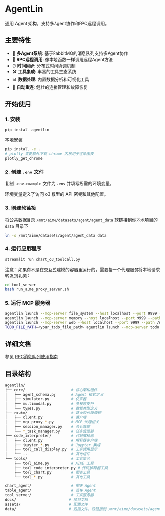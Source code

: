 # AgentLin

通用 Agent 架构，支持多Agent协作和RPC远程调用。

## 主要特性

- 🤖 **多Agent系统**: 基于RabbitMQ的消息队列支持多Agent协作
- 🔗 **RPC远程调用**: 像本地函数一样调用远程Agent方法
- ⏰ **时间同步**: 分布式时间协调机制
- 🛠️ **工具集成**: 丰富的工具生态系统
- 📊 **数据处理**: 内置数据分析和可视化工具
- 🔄 **自动重连**: 健壮的连接管理和故障恢复


## 开始使用

### 1. 安装

```bash
pip install agentlin
```

本地安装

```bash
pip install -e .
# plotly 需要额外下载 chrome 内核用于渲染图表
plotly_get_chrome
```

### 2. 创建 `.env` 文件

复制 `.env.example` 文件为 `.env` 并填写所需的环境变量。

环境变量定义了访问 o3 模型的 API 密钥和其他配置。


### 3. 创建软链接

将公共数据目录 `/mnt/aime/datasets/agent/agent_data` 软链接到你本地项目的 `data` 目录下

```bash
ln -s /mnt/aime/datasets/agent/agent_data data
```

### 4. 运行应用程序

```bash
streamlit run chart_o3_toolcall.py
```

注意：如果你不是在交互式建模的容器里运行的，需要挂一个代理服务将本地请求转发到北美：

```bash
cd tool_server
bash run_aime_proxy_server.sh
```

### 5. 运行 MCP 服务器

```bash
agentlin launch --mcp-server file_system --host localhost --port 9999 --path /file_system_mcp --debug HOME_DIR=<your_home_directory> agentlin launch --mcp-server bash --host localhost --port 9999 --path /bash_mcp --debug
agentlin launch --mcp-server memory --host localhost --port 9999 --path /memory_mcp --debug
agentlin launch --mcp-server web --host localhost --port 9999 --path /web_mcp --debug
TODO_FILE_PATH=<your_todo_file_path> agentlin launch --mcp-server todo --host localhost --port 7780 --path /todo_mcp --debug
```

## 详细文档

参见 [RPC消息队列使用指南](docs/rpc_message_queue_guide.md)


## 目录结构

```sh
agentlin/
├── core/                     # 核心架构组件
│   ├── agent_schema.py       # Agent 模式定义
│   ├── simulator.py          # 仿真器
│   ├── multimodal.py         # 多模态支持
│   └── types.py              # 数据类型定义
├── route/                    # 路由和代理管理
│   ├── client.py             # 客户端
│   ├── mcp_proxy_*.py        # MCP 代理相关
│   ├── session_manager.py    # 会话管理
│   └── *_task_manager.py     # 任务管理器
├── code_interpreter/         # 代码解释器
│   ├── client.py             # 解释器客户端
│   ├── jupyter_*.py          # Jupyter 集成
│   ├── tool_call_display.py  # 工具调用显示
│   └── ...                   # 其他组件
└── tools/                    # 工具集合
    ├── tool_aime.py          # AIME 工具
    ├── tool_code_interpreter.py # 代码解释器工具
    ├── tool_chart.py         # 图表工具
    └── tool_*.py             # 其他工具

chart_agent/                  # 图表 Agent
table_agent/                  # 表格 Agent
tool_server/                  # 工具服务器
docs/                        # 项目文档
assets/                      # 配置文件
data/                        # 数据文件，软链接到 /mnt/aime/datasets/agent/agent_data
```



